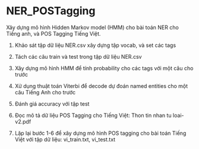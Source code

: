 # NER_POSTagging
Xây dựng mô hình Hidden Markov model (HMM) cho bài toán NER cho Tiếng anh, và  POS Tagging Tiếng Việt.

1. Khảo sát tập dữ liệu NER.csv xây dựng tập vocab, và set các tags

2. Tách các câu train và test trong tập dữ liệu NER.csv

4. Xây dựng mô hình HMM để tính probability cho các tags với một câu cho trước

5. Xử dụng thuật toán Viterbi để decode dự đoán named entities cho một câu Tiếng Anh cho trước

6. Đánh giá accuracy với tập test

7. Đọc mô tả dữ liệu POS Tagging cho Tiếng Việt: Thon tin nhan tu loai-v2.pdf 

8. Lặp lại bước 1-6 để xây dựng mô hình POS tagging cho bài toán Tiếng Việt với tập dữ liệu: vi_train.txt,  vi_test.txt 
